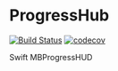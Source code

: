 # ProgressHub

[![Build Status](https://travis-ci.org/huaweikang/ProgressHub.svg?branch=master)](https://travis-ci.org/huaweikang/ProgressHub)
[![codecov](https://codecov.io/gh/huaweikang/ProgressHub/branch/master/graph/badge.svg)](https://codecov.io/gh/huaweikang/ProgressHub)

Swift MBProgressHUD
